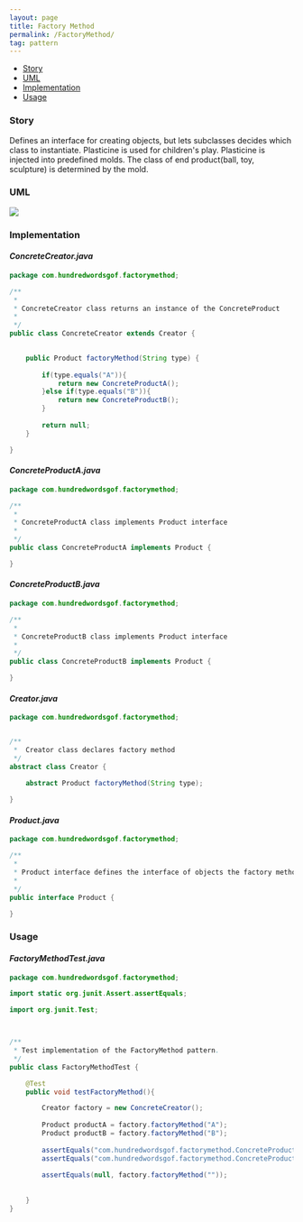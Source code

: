 ```yaml
---
layout: page
title: Factory Method
permalink: /FactoryMethod/
tag: pattern
---
```


* [Story](#Story)
* [UML](#UML)
* [Implementation](#Implementation)
* [Usage](#Usage)


###  <a id="Story"></a>Story 

Defines an interface for creating objects, but lets subclasses decides which class to instantiate.
Plasticine is used for children's play. Plasticine is injected into predefined molds. The class of end product(ball, toy, sculpture) is determined by the mold.



###  <a id="UML"></a>UML 
![]({{site.baseurl}}/assets/img/factorymethod.png)

###  <a id="Implementation"></a>Implementation 

#### *ConcreteCreator.java* 
```java 
package com.hundredwordsgof.factorymethod;

/**
 * 
 * ConcreteCreator class returns an instance of the ConcreteProduct
 *
 */
public class ConcreteCreator extends Creator {

	
	public Product factoryMethod(String type) {
		
		if(type.equals("A")){
			return new ConcreteProductA();	
		}else if(type.equals("B")){
			return new ConcreteProductB();
		}
		
		return null;
	}

}
```

#### *ConcreteProductA.java* 
```java 
package com.hundredwordsgof.factorymethod;

/**
 * 
 * ConcreteProductA class implements Product interface
 *
 */
public class ConcreteProductA implements Product {

}
```

#### *ConcreteProductB.java* 
```java 
package com.hundredwordsgof.factorymethod;

/**
 * 
 * ConcreteProductB class implements Product interface
 *
 */
public class ConcreteProductB implements Product {

}
```

#### *Creator.java* 
```java 
package com.hundredwordsgof.factorymethod;


/**
 *  Creator class declares factory method
 */
abstract class Creator {

	abstract Product factoryMethod(String type);
	
}
```

#### *Product.java* 
```java 
package com.hundredwordsgof.factorymethod;

/**
 * 
 * Product interface defines the interface of objects the factory method creates 
 *
 */
public interface Product {

}
```

###  <a id="Usage"></a>Usage 

#### *FactoryMethodTest.java* 
```java 
package com.hundredwordsgof.factorymethod;

import static org.junit.Assert.assertEquals;

import org.junit.Test;



/**
 * Test implementation of the FactoryMethod pattern.
 */
public class FactoryMethodTest {

	@Test
	public void testFactoryMethod(){

		Creator factory = new ConcreteCreator();
		
		Product productA = factory.factoryMethod("A");
		Product productB = factory.factoryMethod("B");
		
		assertEquals("com.hundredwordsgof.factorymethod.ConcreteProductA", productA.getClass().getName());
		assertEquals("com.hundredwordsgof.factorymethod.ConcreteProductB", productB.getClass().getName());
		
		assertEquals(null, factory.factoryMethod(""));
		
		
	}
}
```

